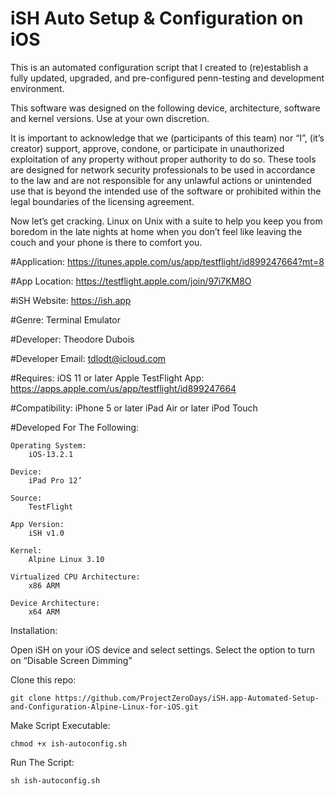 # iSH Auto Setup & Configuration on iOS

This is an automated configuration script that I created to (re)establish a fully updated, upgraded, and pre-configured penn-testing and development environment. 

This software was designed on the following device, architecture, software and kernel versions. Use at your own discretion.

It is important to acknowledge that we (participants of this team) nor “I”, (it’s creator) support, approve, condone, or participate in unauthorized exploitation of any property without proper authority to do so. These tools are designed for network security professionals to be used in accordance to the law and are not responsible for any  unlawful actions or unintended use that is beyond the intended use of the software or prohibited within the legal boundaries of the licensing agreement.

Now let’s get cracking. Linux on Unix with a suite to help you keep you from boredom in the late nights at home when you don’t feel like leaving the couch and your phone is there to comfort you.

#Application:
    https://itunes.apple.com/us/app/testflight/id899247664?mt=8

#App Location:
    https://testflight.apple.com/join/97i7KM8O

#iSH Website:
    https://ish.app

#Genre:
    Terminal Emulator 

#Developer:
    Theodore Dubois

#Developer Email:
    tdlodt@icloud.com

#Requires:
    iOS 11 or later
    Apple TestFlight App:
        https://apps.apple.com/us/app/testflight/id899247664

#Compatibility:
    iPhone 5 or later
    iPad Air or later
    iPod Touch

#Developed For The Following:

    Operating System:
        iOS-13.2.1

    Device:
        iPad Pro 12’

    Source:
        TestFlight 

    App Version:
        iSH v1.0

    Kernel:
        Alpine Linux 3.10 

    Virtualized CPU Architecture:
        x86 ARM

    Device Architecture:
        x64 ARM

Installation: 

Open iSH on your iOS device and select settings. Select the option to turn on “Disable Screen Dimming”

Clone this repo:

    git clone https://github.com/ProjectZeroDays/iSH.app-Automated-Setup-and-Configuration-Alpine-Linux-for-iOS.git

Make Script Executable:

    chmod +x ish-autoconfig.sh

Run The Script:

    sh ish-autoconfig.sh
